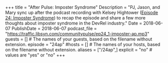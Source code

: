 +++
title = "After Pulse: Imposter Syndrome"
Description = "PJ, Jason, and Mary sync up after the podcast recording with Kelsey Hightower ([Episode 24: Imposter Syndrome](http://communitypulse.io/24-imposter-syndrome/)) to recap the episode and share a few more thoughts about imposter syndrome in the DevRel industry."
Date = 2018-06-07
PublishDate = 2018-06-07
podcast_file = "https://traffic.libsyn.com/communitypulse/ep24_1-imposter-ap.mp3"
guests = [] # The names of your guests, based on the filename without extension.
episode = "24ap"
#hosts = [] # The names of your hosts, based on the filename without extension.
aliases = ["/24ap",]
explicit = "no" # values are "yes" or "no"
+++

